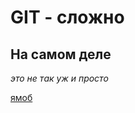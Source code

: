 # GIT - сложно

## На самом деле


*это не так уж и просто*  


[ямоб](https://www.yandex.ru "Я моб, и я люблю Яндекс!")